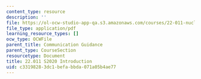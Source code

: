 ```yaml
---
content_type: resource
description: ''
file: https://ol-ocw-studio-app-qa.s3.amazonaws.com/courses/22-011-nuclear-engineering-science-systems-and-society-spring-2020/c33198283dc1befabbda071a05b4ae77_MIT22_011S20_Introduction.pdf
file_type: application/pdf
learning_resource_types: []
ocw_type: OCWFile
parent_title: Communication Guidance
parent_type: CourseSection
resourcetype: Document
title: 22.011 S2020 Introduction
uid: c3319828-3dc1-befa-bbda-071a05b4ae77
---
```


